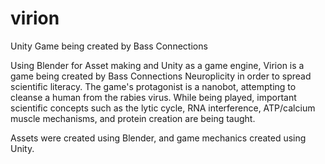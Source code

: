 # virion
Unity Game being created by Bass Connections


Using Blender for Asset making and Unity as a game engine, Virion is a game being created by Bass Connections Neuroplicity in order to spread scientific literacy. The game's protagonist is a nanobot, attempting to cleanse a human from the rabies virus. While being played, important scientific concepts such as the lytic cycle, RNA interference, ATP/calcium muscle mechanisms, and protein creation are being taught.

Assets were created using Blender, and game mechanics created using Unity.
